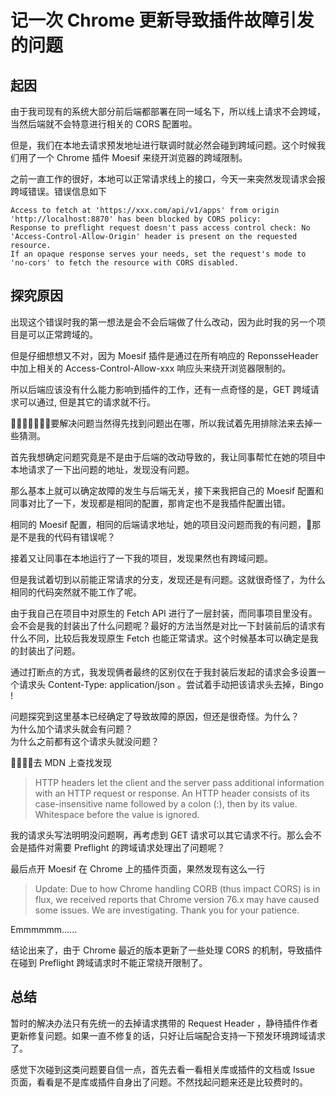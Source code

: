 # 记一次 Chrome 更新导致插件故障引发的问题

## 起因
由于我司现有的系统大部分前后端都部署在同一域名下，所以线上请求不会跨域，当然后端就不会特意进行相关的 CORS 配置啦。  

但是，我们在本地去请求预发地址进行联调时就必然会碰到跨域问题。这个时候我们用了一个 Chrome 插件 Moesif 来绕开浏览器的跨域限制。  

之前一直工作的很好，本地可以正常请求线上的接口，今天一来突然发现请求会报跨域错误。错误信息如下  
```
Access to fetch at 'https://xxx.com/api/v1/apps' from origin 'http://localhost:8870' has been blocked by CORS policy:   
Response to preflight request doesn't pass access control check: No 'Access-Control-Allow-Origin' header is present on the requested resource.  
If an opaque response serves your needs, set the request's mode to 'no-cors' to fetch the resource with CORS disabled.
```

## 探究原因
出现这个错误时我的第一想法是会不会后端做了什么改动，因为此时我的另一个项目是可以正常跨域的。  

但是仔细想想又不对，因为 Moesif 插件是通过在所有响应的 ReponsseHeader 中加上相关的 Access-Control-Allow-xxx 响应头来绕开浏览器限制的。  

所以后端应该没有什么能力影响到插件的工作，还有一点奇怪的是，GET 跨域请求可以通过, 但是其它的请求就不行。  

要解决问题当然得先找到问题出在哪，所以我试着先用排除法来去掉一些猜测。  

首先我想确定问题究竟是不是由于后端的改动导致的，我让同事帮忙在她的项目中本地请求了一下出问题的地址，发现没有问题。  

那么基本上就可以确定故障的发生与后端无关，接下来我把自己的 Moesif 配置和同事对比了一下，发现都是相同的配置，那肯定也不是我插件配置出错。

相同的 Moesif 配置，相同的后端请求地址，她的项目没问题而我的有问题，那是不是我的代码有错误呢？  

接着又让同事在本地运行了一下我的项目，发现果然也有跨域问题。  

但是我试着切到以前能正常请求的分支，发现还是有问题。这就很奇怪了，为什么相同的代码突然就不能工作了呢。  

由于我自己在项目中对原生的 Fetch API 进行了一层封装，而同事项目里没有。会不会是我的封装出了什么问题呢？最好的方法当然是对比一下封装前后的请求有什么不同，比较后我发现原生 Fetch 也能正常请求。这个时候基本可以确定是我的封装出了问题。  

通过打断点的方式，我发现俩者最终的区别仅在于我封装后发起的请求会多设置一个请求头 Content-Type: application/json 。尝试着手动把该请求头去掉，Bingo !  

问题探究到这里基本已经确定了导致故障的原因，但还是很奇怪。为什么？  
为什么加个请求头就会有问题？  
为什么之前都有这个请求头就没问题？  

去 MDN 上查找发现
> HTTP headers let the client and the server pass additional information with an HTTP request or response. An HTTP header consists of its case-insensitive name followed by a colon (:), then by its value. Whitespace before the value is ignored.


我的请求头写法明明没问题啊，再考虑到 GET 请求可以其它请求不行。那么会不会是插件对需要 Preflight 的跨域请求处理出了问题呢？  

最后点开 Moesif 在 Chrome 上的插件页面，果然发现有这么一行
> Update: Due to how Chrome handling CORB (thus impact CORS) is in flux, we received reports that Chrome version 76.x may have caused some issues. We are investigating. Thank you for your patience. 

Emmmmmm......  

结论出来了，由于 Chrome 最近的版本更新了一些处理 CORS 的机制，导致插件在碰到 Preflight 跨域请求时不能正常绕开限制了。

## 总结
暂时的解决办法只有先统一的去掉请求携带的 Request Header ，静待插件作者更新修复问题。如果一直不修复的话，只好让后端配合支持一下预发环境跨域请求了。  

感觉下次碰到这类问题要自信一点，首先去看一看相关库或插件的文档或 Issue 页面，看看是不是库或插件自身出了问题。不然找起问题来还是比较费时的。